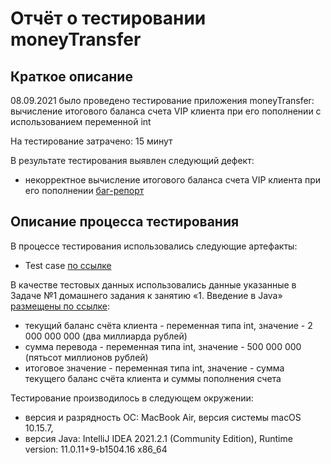 # Отчёт о тестировании moneyTransfer 

## Краткое описание

08.09.2021  было проведено тестирование приложения moneyTransfer: вычисление итогового баланса счета VIP клиента при его пополнении с использованием переменной int



На тестирование затрачено: 15 минут

В результате тестирования выявлен следующий дефект:
* некорректное вычисление итогового баланса счета VIP клиента при его пополнении  [баг-репорт](https://github.com/MariDavi/moneyTransfer/issues/1#issue-991251688)

## Описание процесса тестирования

В процессе тестирования использовались следующие артефакты:
* Test case [по ссылке](https://docs.google.com/spreadsheets/d/1l_M-R0iFedv1dWEmtWjWfBr71DeyZQZGwIzyJcFZdfM/edit?usp=sharing)

В качестве тестовых данных использовались данные указанные в Задаче №1 домашнего задания к занятию «1. Введение в Java» [размещены по ссылке](https://github.com/netology-code/javaqa-homeworks/blob/master/intro/MERGED.md#легенда):
* текущий баланс счёта клиента - переменная типа int, значение - 2 000 000 000 (два миллиарда рублей)
* сумма перевода - переменная типа int, значение - 500 000 000 (пятьсот миллионов рублей)
* итоговое значение - переменная типа int, значение - сумма текущего баланс счёта клиента и суммы пополнения счета 

Тестирование производилось в следующем окружении:
* версия и разрядность ОС: MacBook Air, версия системы macOS 10.15.7,
* версия Java: IntelliJ IDEA 2021.2.1 (Community Edition), Runtime version: 11.0.11+9-b1504.16 x86_64
